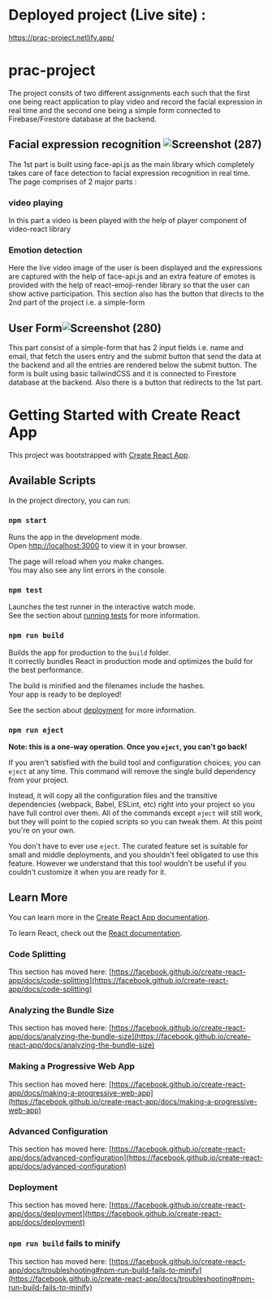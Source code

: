 # Deployed project (Live site) : 
https://prac-project.netlify.app/

# prac-project

The project consits of two different assignments each such that the first one being react application to play video and record the facial expression in real time and the second one being a simple form connected to Firebase/Firestore database at the backend.

## Facial expression recognition ![Screenshot (287)](https://github.com/Rahil2892/prac-project/assets/80545477/a9f03ab3-4fd1-4ecc-9453-ad6d36453fb0)



The 1st part is built using face-api.js as the main library which completely takes care of face detection to facial expression recognition in real time. The page comprises of 2 major parts :

### video playing 

In this part a video is been played with the help of player component of video-react library 

### Emotion detection

Here the live video image of the user is been displayed and the expressions are captured with the help of face-api.js and an extra feature of emotes is provided with the help of react-emoji-render library so that the user can show active participation. This section also has the button that directs to the 2nd part of the project i.e. a simple-form

## User Form![Screenshot (280)](https://user-images.githubusercontent.com/80545477/235303212-55c5adff-e5f8-4f75-bc7a-50e54e28c9bc.png)


This part consist of a simple-form that has 2 input fields i.e. name and email, that fetch the users entry and the submit button that send the data at the backend and all the entries are rendered below the submit button. The form is built using basic tailwindCSS and it is connected to Firestore database at the backend. Also there is a button that redirects to the 1st part. 


# Getting Started with Create React App

This project was bootstrapped with [Create React App](https://github.com/facebook/create-react-app).

## Available Scripts

In the project directory, you can run:

### `npm start`

Runs the app in the development mode.\
Open [http://localhost:3000](http://localhost:3000) to view it in your browser.

The page will reload when you make changes.\
You may also see any lint errors in the console.

### `npm test`

Launches the test runner in the interactive watch mode.\
See the section about [running tests](https://facebook.github.io/create-react-app/docs/running-tests) for more information.

### `npm run build`

Builds the app for production to the `build` folder.\
It correctly bundles React in production mode and optimizes the build for the best performance.

The build is minified and the filenames include the hashes.\
Your app is ready to be deployed!

See the section about [deployment](https://facebook.github.io/create-react-app/docs/deployment) for more information.

### `npm run eject`

**Note: this is a one-way operation. Once you `eject`, you can't go back!**

If you aren't satisfied with the build tool and configuration choices, you can `eject` at any time. This command will remove the single build dependency from your project.

Instead, it will copy all the configuration files and the transitive dependencies (webpack, Babel, ESLint, etc) right into your project so you have full control over them. All of the commands except `eject` will still work, but they will point to the copied scripts so you can tweak them. At this point you're on your own.

You don't have to ever use `eject`. The curated feature set is suitable for small and middle deployments, and you shouldn't feel obligated to use this feature. However we understand that this tool wouldn't be useful if you couldn't customize it when you are ready for it.

## Learn More

You can learn more in the [Create React App documentation](https://facebook.github.io/create-react-app/docs/getting-started).

To learn React, check out the [React documentation](https://reactjs.org/).

### Code Splitting

This section has moved here: [https://facebook.github.io/create-react-app/docs/code-splitting](https://facebook.github.io/create-react-app/docs/code-splitting)

### Analyzing the Bundle Size

This section has moved here: [https://facebook.github.io/create-react-app/docs/analyzing-the-bundle-size](https://facebook.github.io/create-react-app/docs/analyzing-the-bundle-size)

### Making a Progressive Web App

This section has moved here: [https://facebook.github.io/create-react-app/docs/making-a-progressive-web-app](https://facebook.github.io/create-react-app/docs/making-a-progressive-web-app)

### Advanced Configuration

This section has moved here: [https://facebook.github.io/create-react-app/docs/advanced-configuration](https://facebook.github.io/create-react-app/docs/advanced-configuration)

### Deployment

This section has moved here: [https://facebook.github.io/create-react-app/docs/deployment](https://facebook.github.io/create-react-app/docs/deployment)

### `npm run build` fails to minify

This section has moved here: [https://facebook.github.io/create-react-app/docs/troubleshooting#npm-run-build-fails-to-minify](https://facebook.github.io/create-react-app/docs/troubleshooting#npm-run-build-fails-to-minify)
